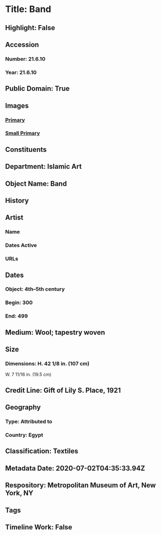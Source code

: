 # Title: Band
## Highlight: False
## Accession
### Number: 21.6.10
### Year: 21.6.10
## Public Domain: True
## Images
### [Primary](https://images.metmuseum.org/CRDImages/is/original/48817.jpg)
### [Small Primary](https://images.metmuseum.org/CRDImages/is/web-large/48817.jpg)
## Constituents
## Department: Islamic Art
## Object Name: Band
## History
## Artist
### Name
### Dates Active
### URLs
## Dates
### Object: 4th–5th century
### Begin: 300
### End: 499
## Medium: Wool; tapestry woven
## Size
### Dimensions: H. 42 1/8 in. (107 cm)
W. 7 11/16 in. (19.5 cm)
## Credit Line: Gift of Lily S. Place, 1921
## Geography
### Type: Attributed to
### Country: Egypt
## Classification: Textiles
## Metadata Date: 2020-07-02T04:35:33.94Z
## Respository: Metropolitan Museum of Art, New York, NY
## Tags
## Timeline Work: False